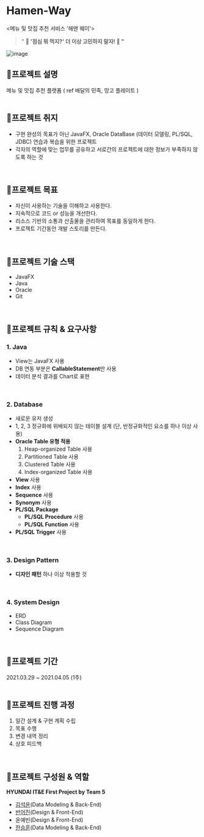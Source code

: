 # Hamen-Way
<메뉴 및 맛집 추천 서비스 '헤맨 웨이'> 

> " **🍴 '점심 뭐 먹지?' 더 이상 고민하지 말자! 🤩 "**

![image](https://user-images.githubusercontent.com/50897259/113802490-cbcc0980-9795-11eb-9ac7-116c54ef11f4.png)


## 🍴**프로젝트 설명**

메뉴 및 맛집 추천 플랫폼 ( ref 배달의 민족, 망고 플레이트 )  
<br/>

## 🍴**프로젝트 취지**

- 구현 완성의 목표가 아닌 JavaFX, Oracle DataBase (데이터 모델링, PL/SQL, JDBC) 연습과 복습을 위한 프로젝트
- 각자의 역할에 맞는 업무를 공유하고 서로간의 프로젝트에 대한 정보가 부족하지 않도록 하는 것  
<br/>

## 🍴**프로젝트 목표**

- 자신이 사용하는 기술을 이해하고 사용한다.
- 지속적으로 코드 or 성능을 개선한다.
- 리소스 기반의 소통과 산출물을 관리하여 목표를 동일하게 한다.
- 프로젝트 기간동안 개발 스토리를 만든다.  
<br/>

## 🍴**프로젝트 기술 스택**

- JavaFX
- Java
- Oracle
- Git  
<br/>

## 🍴**프로젝트 규칙 & 요구사항**

### 1. Java

- View는 JavaFX 사용
- DB 연동 부분은 **CallableStatement**만 사용
- 데이터 분석 결과를  Chart로 표현  
<br/>

### 2. Database

- 새로운 유저 생성
- 1, 2, 3 정규화에 위배되지 않는 테이블 설계 (단, 반정규화적인 요소를 하나 이상 사용)
- **Oracle Table 유형 적용**
    1. Heap-organized Table 사용
    2. Partitioned Table 사용
    3. Clustered Table 사용
    4. Index-organized Table 사용
- **View** 사용
- **Index** 사용
- **Sequence** 사용
- **Synonym** 사용
- **PL/SQL Package**
    - **PL/SQL Procedure** 사용
    - **PL/SQL Function** 사용
- **PL/SQL Trigger** 사용  
<br/>

### 3. Design Pattern

- **디자인 패턴** 하나 이상 적용할 것  
<br/>

### 4. System Design

- ERD
- Class Diagram
- Sequence Diagram  
<br/>

## 🍴**프로젝트 기간**

2021.03.29 ~ 2021.04.05 (1주)  
<br/>

## 🍴**프로젝트 진행 과정**

1. 일간 설계 & 구현 계획 수립
2. 목표 수행
3. 변경 내역 정리
4. 상호 피드백  
<br/>

## 🍴**프로젝트 구성원 & 역할**
**HYUNDAI IT&E First Project by Team 5**
- [김석윤](https://github.com/gawibawibo)(Data Modeling & Back-End)
- [반어진](https://github.com/baneujin)(Design & Front-End)
- 윤예빈(Design & Front-End)
- [한승훈](https://github.com/Hanseunghoon)(Data Modeling & Back-End)  
<br/>
